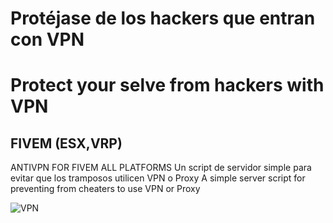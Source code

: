 # Protéjase de los hackers que entran con VPN 
# Protect your selve from hackers with VPN
## FIVEM (ESX,VRP)
ANTIVPN FOR FIVEM ALL PLATFORMS
Un script de servidor simple para evitar que los tramposos utilicen VPN o Proxy
A simple server script for preventing from cheaters to use VPN or Proxy

<img src="https://vpnoverview.com/wp-content/uploads/vpn-explained-what-is-vpn-featured-image-new-800x400.png" alt="VPN">

